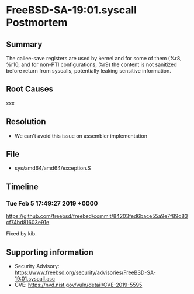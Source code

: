 # FreeBSD-SA-19:01.syscall Postmortem

## Summary

The callee-save registers are used by kernel and for some of them (%r8, %r10, and for non-PTI configurations, %r9) the content is not sanitized before return from syscalls, potentially leaking sensitive information.

## Root Causes

xxx

## Resolution

* We can't avoid this issue on assembler implementation

## File

* sys/amd64/amd64/exception.S

## Timeline

### Tue Feb 5 17:49:27 2019 +0000

https://github.com/freebsd/freebsd/commit/84203fed6bace55a9e7f89d83cf74bd81603e91e

Fixed by kib.

## Supporting information

* Security Advisory: https://www.freebsd.org/security/advisories/FreeBSD-SA-19:01.syscall.asc
* CVE: https://nvd.nist.gov/vuln/detail/CVE-2019-5595
